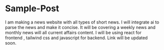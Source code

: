 ﻿# Sample-Post
 I am making a news website with all types of short news.
 I will integrate ai to parse the news and make it concise.
 It will be covering a weekly news and monthly news will all current affairs content.
 I will be using react for frontend , tailwind css and javascript for backend.
 Link will be updated soon.
